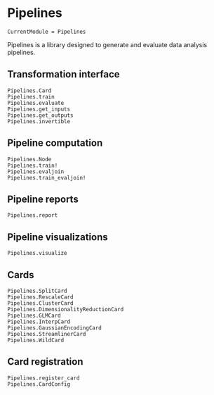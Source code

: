 # Pipelines

```@meta
CurrentModule = Pipelines
```

Pipelines is a library designed to generate and evaluate data analysis pipelines.

## Transformation interface

```@docs
Pipelines.Card
Pipelines.train
Pipelines.evaluate
Pipelines.get_inputs
Pipelines.get_outputs
Pipelines.invertible
```

## Pipeline computation

```@docs
Pipelines.Node
Pipelines.train!
Pipelines.evaljoin
Pipelines.train_evaljoin!
```

## Pipeline reports

```@docs
Pipelines.report
```

## Pipeline visualizations

```@docs
Pipelines.visualize
```

## Cards

```@docs
Pipelines.SplitCard
Pipelines.RescaleCard
Pipelines.ClusterCard
Pipelines.DimensionalityReductionCard
Pipelines.GLMCard
Pipelines.InterpCard
Pipelines.GaussianEncodingCard
Pipelines.StreamlinerCard
Pipelines.WildCard
```

## Card registration

```@docs
Pipelines.register_card
Pipelines.CardConfig
```
